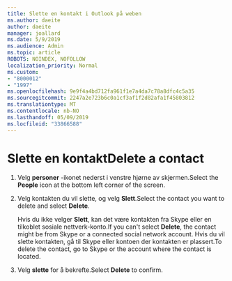 ```yaml
---
title: Slette en kontakt i Outlook på weben
ms.author: daeite
author: daeite
manager: joallard
ms.date: 5/9/2019
ms.audience: Admin
ms.topic: article
ROBOTS: NOINDEX, NOFOLLOW
localization_priority: Normal
ms.custom:
- "8000012"
- "1997"
ms.openlocfilehash: 9e9f4a4bd712fa961f1e7a4da7c78a8dfc4c5a35
ms.sourcegitcommit: 2247a2e723b6c0a1cf3af1f2d82afa1f45803812
ms.translationtype: MT
ms.contentlocale: nb-NO
ms.lasthandoff: 05/09/2019
ms.locfileid: "33866588"
---
```

# <a name="delete-a-contact"></a><span data-ttu-id="9e3ea-102">Slette en kontakt</span><span class="sxs-lookup"><span data-stu-id="9e3ea-102">Delete a contact</span></span>

1. <span data-ttu-id="9e3ea-103">Velg **personer** -ikonet nederst i venstre hjørne av skjermen.</span><span class="sxs-lookup"><span data-stu-id="9e3ea-103">Select the **People** icon at the bottom left corner of the screen.</span></span>

2. <span data-ttu-id="9e3ea-104">Velg kontakten du vil slette, og velg **Slett**.</span><span class="sxs-lookup"><span data-stu-id="9e3ea-104">Select the contact you want to delete and select **Delete**.</span></span>

    <span data-ttu-id="9e3ea-105">Hvis du ikke velger **Slett**, kan det være kontakten fra Skype eller en tilkoblet sosiale nettverk-konto.</span><span class="sxs-lookup"><span data-stu-id="9e3ea-105">If you can't select **Delete**, the contact might be from Skype or a connected social network account.</span></span> <span data-ttu-id="9e3ea-106">Hvis du vil slette kontakten, gå til Skype eller kontoen der kontakten er plassert.</span><span class="sxs-lookup"><span data-stu-id="9e3ea-106">To delete the contact, go to Skype or the account where the contact is located.</span></span>

3. <span data-ttu-id="9e3ea-107">Velg **slette** for å bekrefte.</span><span class="sxs-lookup"><span data-stu-id="9e3ea-107">Select **Delete** to confirm.</span></span>